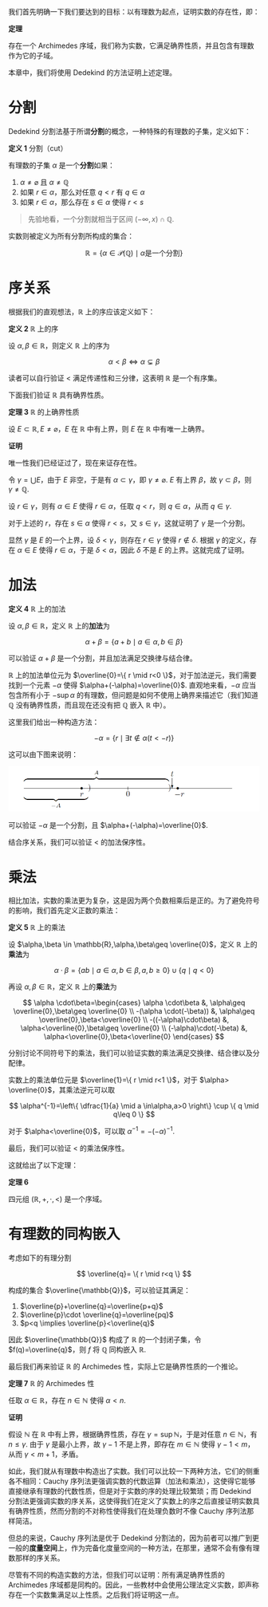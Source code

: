 我们首先明确一下我们要达到的目标：以有理数为起点，证明实数的存在性，即：

**定理**

存在一个 Archimedes 序域，我们称为实数，它满足确界性质，并且包含有理数作为它的子域。

本章中，我们将使用 Dedekind 的方法证明上述定理。

# 分割

Dedekind 分割法基于所谓**分割**的概念，一种特殊的有理数的子集，定义如下：

**定义 1** 分割（cut）

有理数的子集 $\alpha$ 是一个**分割**如果：

1. $\alpha\neq \varnothing$ 且 $\alpha\neq \mathbb{Q}$
2. 如果 $r\in\alpha$，那么对任意 $q<r$ 有 $q\in\alpha$
3. 如果 $r \in\alpha$，那么存在 $s \in\alpha$ 使得 $r<s$

> 先验地看，一个分割就相当于区间 $(-\infty,x)\cap \mathbb{Q}$.

实数则被定义为所有分割所构成的集合：

$$
\mathbb{R}=\{ \alpha \in\mathscr{P}(\mathbb{Q}) \mid \alpha \text{是一个分割} \}
$$

# 序关系

根据我们的直观想法，$\mathbb{R}$ 上的序应该定义如下：

**定义 2** $\mathbb{R}$ 上的序

设 $\alpha,\beta \in \mathbb{R}$，则定义 $\mathbb{R}$ 上的序为

$$
\alpha < \beta \iff \alpha \subsetneq \beta
$$

读者可以自行验证 $<$ 满足传递性和三分律，这表明 $\mathbb{R}$ 是一个有序集。

下面我们验证 $\mathbb{R}$ 具有确界性质。

**定理 3** $\mathbb{R}$ 的上确界性质

设 $E \subset \mathbb{R},E\neq \varnothing$，$E$ 在 $\mathbb{R}$ 中有上界，则 $E$ 在 $\mathbb{R}$ 中有唯一上确界。

**证明**

唯一性我们已经证过了，现在来证存在性。

令 $\gamma=\bigcup E$，由于 $E$ 非空，于是有 $\alpha \subset\gamma$，即 $\gamma\neq \varnothing$. $E$ 有上界 $\beta$，故 $\gamma \subset\beta$，则 $\gamma\neq \mathbb{Q}$. 

设 $r\in\gamma$，则有 $\alpha \in E$ 使得 $r\in\alpha$，任取 $q<r$，则 $q\in\alpha$，从而 $q\in\gamma$.

对于上述的 $r$，存在 $s \in\alpha$ 使得 $r<s$，又 $s \in\gamma$，这就证明了 $\gamma$ 是一个分割。

显然 $\gamma$ 是 $E$ 的一个上界，设 $\delta<\gamma$，则存在 $r \in\gamma$ 使得 $r \not\in\delta$. 根据 $\gamma$ 的定义，存在 $\alpha \in E$ 使得 $r \in\alpha$，于是 $\delta<\alpha$，因此 $\delta$ 不是 $E$ 的上界。这就完成了证明。

# 加法

**定义 4** $\mathbb{R}$ 上的加法

设 $\alpha,\beta \in \mathbb{R}$，定义 $\mathbb{R}$ 上的**加法**为

$$
\alpha+\beta=\{ a+b \mid a \in\alpha,b \in\beta \}
$$

可以验证 $\alpha+\beta$ 是一个分割，并且加法满足交换律与结合律。

$\mathbb{R}$ 上的加法单位元为 $\overline{0}=\{ r \mid r<0 \}$，对于加法逆元，我们需要找到一个元素 $-\alpha$ 使得 $\alpha+(-\alpha)=\overline{0}$. 直观地来看，$-\alpha$ 应当包含所有小于 $-\sup \alpha$ 的有理数，但问题是如何不使用上确界来描述它（我们知道 $\mathbb{Q}$ 没有确界性质，而且现在还没有把 $\mathbb{Q}$ 嵌入 $\mathbb{R}$ 中）。

这里我们给出一种构造方法：

$$
-\alpha=\{ r \mid \exists t \not\in\alpha(t < -r) \}
$$

这可以由下图来说明：

![](images/1.png)

可以验证 $-\alpha$ 是一个分割，且 $\alpha+(-\alpha)=\overline{0}$.

结合序关系，我们可以验证 $<$ 的加法保序性。

# 乘法

相比加法，实数的乘法更为复杂，这是因为两个负数相乘后是正的。为了避免符号的影响，我们首先定义正数的乘法：

**定义 5** $\mathbb{R}$ 上的乘法

设 $\alpha,\beta \in \mathbb{R},\alpha,\beta\geq \overline{0}$，定义 $\mathbb{R}$ 上的**乘法**为

$$
\alpha \cdot\beta=\{ ab \mid a \in\alpha,b \in\beta,a,b\geq 0 \}\cup \{ q \mid q<0 \}
$$

再设 $\alpha,\beta \in \mathbb{R}$，定义 $\mathbb{R}$ 上的**乘法**为

$$
\alpha \cdot\beta=\begin{cases}
\alpha \cdot\beta &, \alpha\geq \overline{0},\beta\geq \overline{0} \\
-(\alpha \cdot(-\beta)) &, \alpha\geq \overline{0},\beta<\overline{0} \\
-((-\alpha)\cdot\beta) &, \alpha<\overline{0},\beta\geq \overline{0} \\
(-\alpha)\cdot(-\beta) &, \alpha<\overline{0},\beta<\overline{0}
\end{cases}
$$

分别讨论不同符号下的乘法，我们可以验证实数的乘法满足交换律、结合律以及分配律。

实数上的乘法单位元是 $\overline{1}=\{ r \mid r<1 \}$，对于 $\alpha> \overline{0}$，其乘法逆元可以取

$$
\alpha^{-1}=\left\{ \dfrac{1}{a} \mid a \in\alpha,a>0 \right\} \cup \{ q \mid q\leq 0 \}
$$

对于 $\alpha<\overline{0}$，可以取 $\alpha^{-1}=-(-\alpha)^{-1}$.

最后，我们可以验证 $<$ 的乘法保序性。

这就给出了以下定理：

**定理 6**

四元组 $(\mathbb{R},+,\cdot,<)$ 是一个序域。

# 有理数的同构嵌入

考虑如下的有理分割

$$
\overline{q}= \{ r \mid r<q \}
$$

构成的集合 $\overline{\mathbb{Q}}$，可以验证其满足：

1. $\overline{p}+\overline{q}=\overline{p+q}$
2. $\overline{p}\cdot  \overline{q}=\overline{pq}$
3. $p<q \implies  \overline{p}<\overline{q}$

因此 $\overline{\mathbb{Q}}$ 构成了 $\mathbb{R}$ 的一个封闭子集，令 $f(q)=\overline{q}$，则 $f$ 将 $\mathbb{Q}$ 同构嵌入 $\mathbb{R}$.

最后我们再来验证 $\mathbb{R}$ 的 Archimedes 性，实际上它是确界性质的一个推论。

**定理 7** $\mathbb{R}$ 的 Archimedes 性

任取 $\alpha \in \mathbb{R}$，存在 $n \in \mathbb{N}$ 使得 $\alpha<n$.

**证明**

假设 $\mathbb{N}$ 在 $\mathbb{R}$ 中有上界，根据确界性质，存在 $\gamma=\sup \mathbb{N}$，于是对任意 $n \in \mathbb{N}$，有 $n\leq \gamma$. 由于 $\gamma$ 是最小上界，故 $\gamma-1$ 不是上界，即存在 $m \in \mathbb{N}$ 使得 $\gamma-1<m$，从而 $\gamma<m+1$，矛盾。

如此，我们就从有理数中构造出了实数。我们可以比较一下两种方法，它们的侧重各不相同：Cauchy 序列法更强调实数的代数运算（加法和乘法），这使得它能够直接继承有理数的代数性质，但是对于实数的序的处理比较繁琐；而 Dedekind 分割法更强调实数的序关系，这使得我们在定义了实数上的序之后直接证明实数具有确界性质，然而分割的不对称性使得我们在处理负数时不像 Cauchy 序列法那样简洁。

但总的来说，Cauchy 序列法是优于 Dedekind 分割法的，因为前者可以推广到更一般的**度量空间**上，作为完备化度量空间的一种方法，在那里，通常不会有像有理数那样的序关系。

尽管有不同的构造实数的方法，但我们可以证明：所有满足确界性质的 Archimedes 序域都是同构的。因此，一些教材中会使用公理法定义实数，即声称存在一个实数集满足以上性质。之后我们将证明这一点。